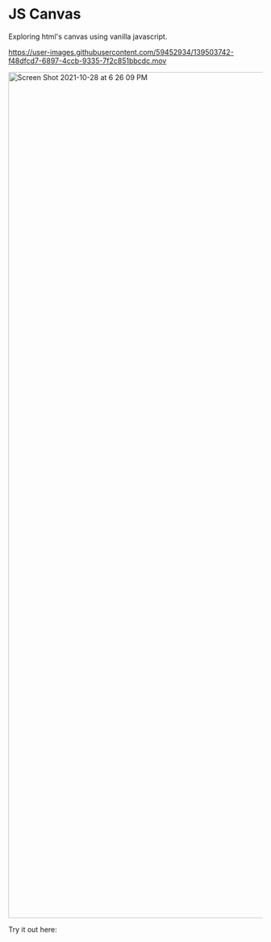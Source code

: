 # JS Canvas
Exploring html's canvas using vanilla javascript.


https://user-images.githubusercontent.com/59452934/139503742-f48dfcd7-6897-4ccb-9335-7f2c851bbcdc.mov

<img width="1674" alt="Screen Shot 2021-10-28 at 6 26 09 PM" src="https://user-images.githubusercontent.com/59452934/139503745-13d9ad2c-c1b6-482c-ace4-4b4c8942afa0.png">


Try it out here:
